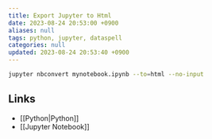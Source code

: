 ```yaml
---
title: Export Jupyter to Html
date: 2023-08-24 20:53:00 +0900
aliases: null
tags: python, jupyter, dataspell
categories: null
updated: 2023-08-24 20:53:40 +0900
---
```


```bash
jupyter nbconvert mynotebook.ipynb --to=html --no-input
```

## Links

- [[Python|Python]]
- [[Jupyter Notebook]]
